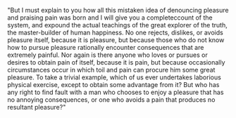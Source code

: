 "But I must explain to you how all this mistaken idea of denouncing pleasure and praising pain was born and I will give you a
completeccount of the system, and expound the actual teachings of the great explorer of the truth, the master-builder of human
 happiness. No one rejects, dislikes, or avoids pleasure itself, because it is pleasure, but because those who do not know how to
  pursue pleasure rationally encounter consequences that are extremely painful. Nor again is there anyone who loves or pursues or 
  desires to obtain pain of itself, because it is pain, but because occasionally circumstances occur in which toil and pain can procure 
  him some great pleasure. To take a trivial example, which of us ever undertakes laborious physical exercise, except to obtain some 
  advantage from it? But who has any right to find fault with a man who chooses to enjoy a pleasure that has no annoying consequences, 
  or one who avoids a pain that produces no resultant pleasure?"   